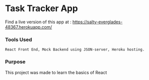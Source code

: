 # Task Tracker App

Find a live version of this app at : https://salty-everglades-48367.herokuapp.com/

### Tools Used

```
React Front End, Mock Backend using JSON-server, Heroku hosting.
```

### Purpose

This project was made to learn the basics of React
